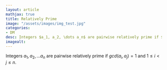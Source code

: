 ```yaml
---
layout: article
mathjax: true
title: Relatively Prime
image: "/assets/images/img_test.jpg"
categories:
- DM
desc: Integers $a_1, a_2, \dots a_n$ are pairwise relatively prime if $gcd(a_i, a_j)=1$ and $1 \le i < j \le n$. 
imagealt: 
---
```


Integers $a_1, a_2, \dots a_n$ are pairwise relatively prime if $gcd(a_i, a_j)=1$ and $1 \le i < j \le n$.
































































































































































































































































































































































